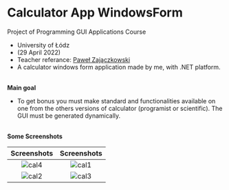 # Calculator App WindowsForm
Project of Programming GUI Applications Course
<br>
- University of Łódz
- (29 April 2022)
- Teacher referance: <a href="http://math.uni.lodz.pl/~zajaczkowskip/">Paweł Zajączkowski</a>
-  A calculator windows form application made by me, with .NET platform.

<br><b>Main goal</b>
- To get bonus you must make standard and functionalities available on one from the others versions of calculator (programist or scientific). The GUI must be generated dynamically.
 

<br><b>Some Screenshots</b>

	
Screenshots           |  Screenshots 
:-------------------------:|:-------------------------:
![cal4](https://user-images.githubusercontent.com/61656752/173231913-b9e0859d-8e97-4612-b8dc-362f58fd3985.png) |  ![cal1](https://user-images.githubusercontent.com/61656752/173231914-0a4f1208-5225-4b3b-b7d6-3a7cbf555239.png)
![cal2](https://user-images.githubusercontent.com/61656752/173231916-bdcffb73-4f6c-4963-b79c-765f7faf052f.png)  |  ![cal3](https://user-images.githubusercontent.com/61656752/173231917-7b15dcc3-d6c1-4b2d-b52f-285e0fed3945.png)





